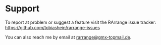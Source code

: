 # Support

To report at problem or suggest a feature visit the RArrange issue tracker: https://github.com/tobiashein/rarrange-issues

You can also reach me by email at [rarrange@gmx-topmail.de](mailto:rarrange@gmx-topmail.de).